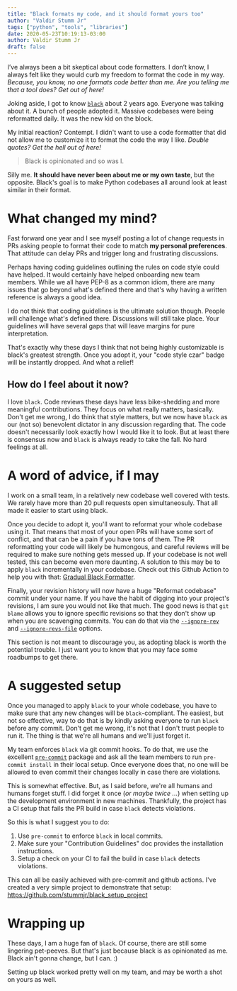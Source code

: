 ```yaml
---
title: "Black formats my code, and it should format yours too"
author: "Valdir Stumm Jr"
tags: ["python", "tools", "libraries"]
date: 2020-05-23T10:19:13-03:00
author: Valdir Stumm Jr
draft: false
---
```


I’ve always been a bit skeptical about code formatters. I don’t know, I always felt like
they would curb my freedom to format the code in my way. *Because, you know, no one formats code
better than me. Are you telling me that a tool does? Get out of here!*

Joking aside, I got to know [`black`](https://github.com/psf/black) about 2 years ago.
Everyone was talking about it. A bunch of people adopted it.
Massive codebases were being reformatted daily. It was the new kid on the block.

My initial reaction? Contempt. I didn't want to use a code formatter that did not allow me to customize
it to format the code the way I like. *Double quotes? Get the hell out of here!*

> Black is opinionated and so was I.

Silly me. **It should have never been about me or my own taste**, but the opposite. Black's goal is
to make Python codebases all around look at least similar in their format.


# What changed my mind?
Fast forward one year and I see myself posting a lot of change requests in PRs asking people
to format their code to match **my personal preferences**. That attitude can delay PRs and trigger
long and frustrating discussions.

Perhaps having coding guidelines outlining the rules on code style could have helped. It would certainly have
helped onboarding new team members. While we all have PEP-8 as a common idiom, there are many issues that go
beyond what's defined there and that's why having a written reference is always a good idea.

I do not think that coding guidelines is the ultimate solution though. People will challenge what's defined
there. Discussions will still take place. Your guidelines will have several gaps that will leave margins for
pure interpretation.

That's exactly why these days I think that not being highly customizable is black's greatest strength.
Once you adopt it, your "code style czar" badge will be instantly dropped. And what a relief!


## How do I feel about it now?
I love `black`. Code reviews these days have less bike-shedding and more meaningful contributions. They
focus on what really matters, basically. Don't get me wrong, I do think that style matters, but we now have
`black` as our (not so) benevolent dictator in any discussion regarding that. The code doesn't necessarily
look exactly how I would like it to look. But at least there is consensus now and `black` is always ready
to take the fall. No hard feelings at all.


# A word of advice, if I may
I work on a small team, in a relatively new codebase well covered with tests. We rarely have
more than 20 pull requests open simultaneosuly. That all made it easier to start using black.

Once you decide to adopt it, you'll want to reformat your whole codebase using it. That means that
most of your open PRs will have some sort of conflict, and that can be a pain if you have tons of them.
The PR reformatting your code will likely be humongous, and careful reviews will be required to make sure
nothing gets messed up. If your codebase is not well tested, this can become even more daunting.
A solution to this may be to apply `black` incrementally in your codebase. Check out this Github Action
to help you with that: [Gradual Black Formatter](https://github.com/marketplace/actions/gradual-black-formatter).

Finally, your revision history will now have a huge "Reformat codebase" commit under your name. If you have the
habit of digging into your project's revisions, I am sure you would not like that much. The good news is that
`git blame` allows you to ignore specific revisions so that they don't show up when you are scavenging
commits. You can do that via the
[`--ignore-rev`](https://git-scm.com/docs/git-blame#Documentation/git-blame.txt---ignore-revltrevgt) and
[`--ignore-revs-file`](https://git-scm.com/docs/git-blame#Documentation/git-blame.txt---ignore-revs-fileltfilegt)
options.

This section is not meant to discourage you, as adopting black is worth the potential trouble.
I just want you to know that you may face some roadbumps to get there.


# A suggested setup
Once you managed to apply `black` to your whole codebase, you have to make sure that any new changes
will be `black`-compliant. The easiest, but not so effective, way to do that is by kindly asking everyone
to run `black` before any commit. Don't get me wrong, it's not that I don't trust people to run it. The
thing is that we're all humans and we'll just forget it.

My team enforces `black` via git commit hooks. To do that, we use the excellent
[`pre-commit`](https://pre-commit.com/) package and ask all the team members to run `pre-commit install`
in their local setup. Once everyone does that, no one will be allowed to even commit their changes locally
in case there are violations.

This is somewhat effective. But, as I said before, we're all humans and humans forget stuff. I did forget it
once (*or maybe twice ...*) when setting up the development environment in new machines. Thankfully, the
project has a CI setup that fails the PR build in case `black` detects violations.

So this is what I suggest you to do:

1. Use `pre-commit` to enforce `black` in local commits.
2. Make sure your "Contribution Guidelines" doc provides the installation instructions.
3. Setup a check on your CI to fail the build in case `black` detects violations.

This can all be easily achieved with pre-commit and github actions. I've created a very simple
project to demonstrate that setup: https://github.com/stummjr/black_setup_project


# Wrapping up
These days, I am a huge fan of `black`. Of course, there are still some lingering pet-peeves. But that's just because
black is as opinionated as me. Black ain't gonna change, but I can. :)

Setting up black worked pretty well on my team, and may be worth a shot on yours as well.
